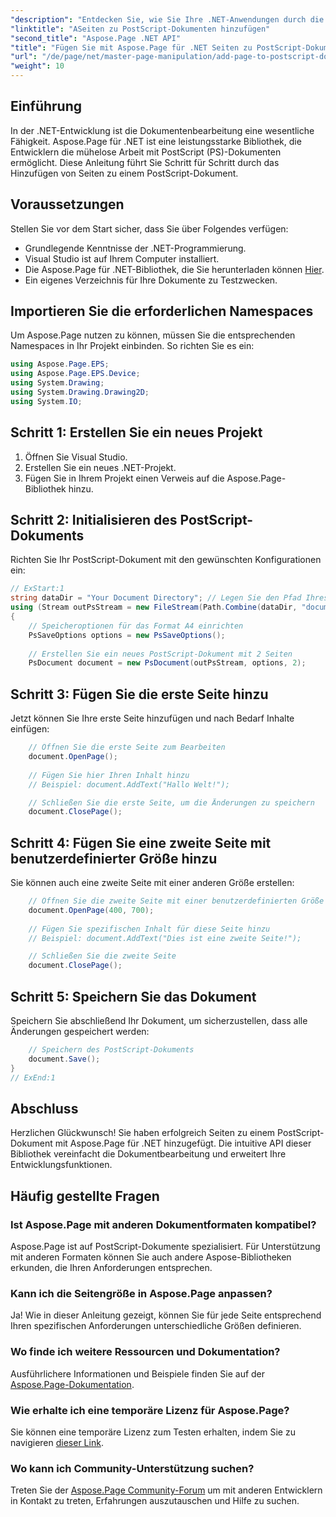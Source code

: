 ```yaml
---
"description": "Entdecken Sie, wie Sie Ihre .NET-Anwendungen durch die Bearbeitung von PostScript-Dokumenten mit Aspose.Page verbessern. Diese Schritt-für-Schritt-Anleitung bietet klare Anweisungen zum Initialisieren eines Dokuments."
"linktitle": "ASeiten zu PostScript-Dokumenten hinzufügen"
"second_title": "Aspose.Page .NET API"
"title": "Fügen Sie mit Aspose.Page für .NET Seiten zu PostScript-Dokumenten hinzu"
"url": "/de/page/net/master-page-manipulation/add-page-to-postscript-document/"
"weight": 10
---
```


## Einführung

In der .NET-Entwicklung ist die Dokumentenbearbeitung eine wesentliche Fähigkeit. Aspose.Page für .NET ist eine leistungsstarke Bibliothek, die Entwicklern die mühelose Arbeit mit PostScript (PS)-Dokumenten ermöglicht. Diese Anleitung führt Sie Schritt für Schritt durch das Hinzufügen von Seiten zu einem PostScript-Dokument.

## Voraussetzungen

Stellen Sie vor dem Start sicher, dass Sie über Folgendes verfügen:

- Grundlegende Kenntnisse der .NET-Programmierung.
- Visual Studio ist auf Ihrem Computer installiert.
- Die Aspose.Page für .NET-Bibliothek, die Sie herunterladen können [Hier](https://releases.aspose.com/page/net/).
- Ein eigenes Verzeichnis für Ihre Dokumente zu Testzwecken.

## Importieren Sie die erforderlichen Namespaces

Um Aspose.Page nutzen zu können, müssen Sie die entsprechenden Namespaces in Ihr Projekt einbinden. So richten Sie es ein:

```csharp
using Aspose.Page.EPS;
using Aspose.Page.EPS.Device;
using System.Drawing;
using System.Drawing.Drawing2D;
using System.IO;
```

## Schritt 1: Erstellen Sie ein neues Projekt

1. Öffnen Sie Visual Studio.
2. Erstellen Sie ein neues .NET-Projekt.
3. Fügen Sie in Ihrem Projekt einen Verweis auf die Aspose.Page-Bibliothek hinzu.

## Schritt 2: Initialisieren des PostScript-Dokuments

Richten Sie Ihr PostScript-Dokument mit den gewünschten Konfigurationen ein:

```csharp
// ExStart:1
string dataDir = "Your Document Directory"; // Legen Sie den Pfad Ihres Dokumentverzeichnisses fest
using (Stream outPsStream = new FileStream(Path.Combine(dataDir, "document1.ps"), FileMode.Create))
{
    // Speicheroptionen für das Format A4 einrichten
    PsSaveOptions options = new PsSaveOptions();
    
    // Erstellen Sie ein neues PostScript-Dokument mit 2 Seiten
    PsDocument document = new PsDocument(outPsStream, options, 2);
```

## Schritt 3: Fügen Sie die erste Seite hinzu

Jetzt können Sie Ihre erste Seite hinzufügen und nach Bedarf Inhalte einfügen:

```csharp
    // Öffnen Sie die erste Seite zum Bearbeiten
    document.OpenPage();
    
    // Fügen Sie hier Ihren Inhalt hinzu
    // Beispiel: document.AddText("Hallo Welt!");

    // Schließen Sie die erste Seite, um die Änderungen zu speichern
    document.ClosePage();
```

## Schritt 4: Fügen Sie eine zweite Seite mit benutzerdefinierter Größe hinzu

Sie können auch eine zweite Seite mit einer anderen Größe erstellen:

```csharp
    // Öffnen Sie die zweite Seite mit einer benutzerdefinierten Größe (z. B. 400 x 700).
    document.OpenPage(400, 700);
    
    // Fügen Sie spezifischen Inhalt für diese Seite hinzu
    // Beispiel: document.AddText("Dies ist eine zweite Seite!");

    // Schließen Sie die zweite Seite
    document.ClosePage();
```

## Schritt 5: Speichern Sie das Dokument

Speichern Sie abschließend Ihr Dokument, um sicherzustellen, dass alle Änderungen gespeichert werden:

```csharp
    // Speichern des PostScript-Dokuments
    document.Save();
}
// ExEnd:1
```

## Abschluss

Herzlichen Glückwunsch! Sie haben erfolgreich Seiten zu einem PostScript-Dokument mit Aspose.Page für .NET hinzugefügt. Die intuitive API dieser Bibliothek vereinfacht die Dokumentbearbeitung und erweitert Ihre Entwicklungsfunktionen.

## Häufig gestellte Fragen

### Ist Aspose.Page mit anderen Dokumentformaten kompatibel?  
Aspose.Page ist auf PostScript-Dokumente spezialisiert. Für Unterstützung mit anderen Formaten können Sie auch andere Aspose-Bibliotheken erkunden, die Ihren Anforderungen entsprechen.

### Kann ich die Seitengröße in Aspose.Page anpassen?  
Ja! Wie in dieser Anleitung gezeigt, können Sie für jede Seite entsprechend Ihren spezifischen Anforderungen unterschiedliche Größen definieren.

### Wo finde ich weitere Ressourcen und Dokumentation?  
Ausführlichere Informationen und Beispiele finden Sie auf der [Aspose.Page-Dokumentation](https://reference.aspose.com/page/net/).

### Wie erhalte ich eine temporäre Lizenz für Aspose.Page?  
Sie können eine temporäre Lizenz zum Testen erhalten, indem Sie zu navigieren [dieser Link](https://purchase.conholdate.com/temporary-license/).

### Wo kann ich Community-Unterstützung suchen?  
Treten Sie der [Aspose.Page Community-Forum](https://forum.aspose.com/c/page/39) um mit anderen Entwicklern in Kontakt zu treten, Erfahrungen auszutauschen und Hilfe zu suchen.